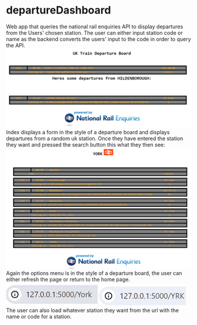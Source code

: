 # departureDashboard 
Web app that queries the national rail enquiries API to display departures from the Users' chosen station.
The user can either input station code or name as the backend converts the users' input to the code in order to query the API.
![alt text](index.png)
Index displays a form in the style of a departure board and displays departures from a random uk station.
Once they have entered the station they want and pressed the search button this what they then see:
![alt text](board.png)
Again the options menu is in the style of a departure board, the user can either refresh the page or return to the home page.
![alt text](url.png)
![alt text](url2.png)
The user can also load whatever station they want from the url with the name or code for a station.